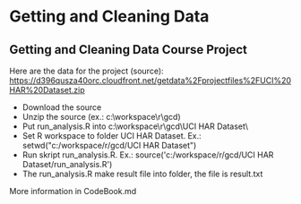 # Getting and Cleaning Data
## Getting and Cleaning Data Course Project

Here are the data for the project (source):
https://d396qusza40orc.cloudfront.net/getdata%2Fprojectfiles%2FUCI%20HAR%20Dataset.zip

* Download the source
* Unzip the source (ex.: c:\workspace\r\gcd\)
* Put run_analysis.R into c:\workspace\r\gcd\UCI HAR Dataset\
* Set R workspace to folder UCI HAR Dataset. Ex.: setwd("c:/workspace/r/gcd/UCI HAR Dataset")
* Run skript run_analysis.R. Ex.: source('c:/workspace/r/gcd/UCI HAR Dataset/run_analysis.R')
* The run_analysis.R make result file into folder, the file is result.txt

More information in CodeBook.md